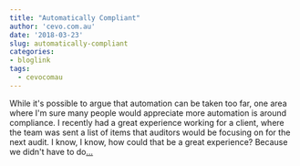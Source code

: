 ```yaml
---
title: "Automatically Compliant"
author: 'cevo.com.au'
date: '2018-03-23'
slug: automatically-compliant
categories:
- bloglink
tags:
  - cevocomau
---
```


While it's possible to argue that automation can be taken too far, one area where I'm sure many people would appreciate more automation is around compliance. I recently had a great experience working for a client, where the team was sent a list of items that auditors would be focusing on for the next audit. I know, I know, how could that be a great experience? Because we didn't have to do[... <i class="fas fa-external-link-alt"></i>](https://cevo.com.au/post/2018-03-23-automatically-compliant/)

